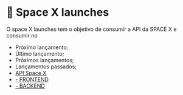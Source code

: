 # 🚀 Space X launches

O space X launches tem o objetivo de consumir a API da SPACE X e consumir no  
- Próximo lançamento;
- Último lançamento;
- Próximos lançamentos;
- Lançamentos passados;
- [API Space X ](https://github.com/r-spacex/SpaceX-API/tree/master/docs#rspacex-api-docs)
- [- FRONTEND](https://github.com/gallodev/PLG/tree/main/frontend)
- [- BACKEND](https://github.com/gallodev/PLG/tree/main/backend)
